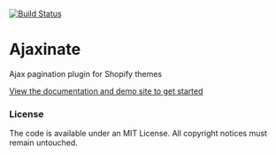 [![Build Status](https://travis-ci.org/Elkfox/Ajaxinate.svg?branch=master)](https://travis-ci.org/Elkfox/Ajaxinate)

# Ajaxinate

Ajax pagination plugin for Shopify themes

<a href="https://ajaxinate.elkfox.io/" target="_blank">View the documentation and demo site to get started</a>

### License

The code is available under an MIT License. All copyright notices must remain untouched.
